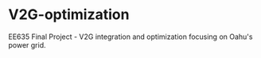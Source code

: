 # V2G-optimization
EE635 Final Project - V2G integration and optimization focusing on Oahu's power grid.
